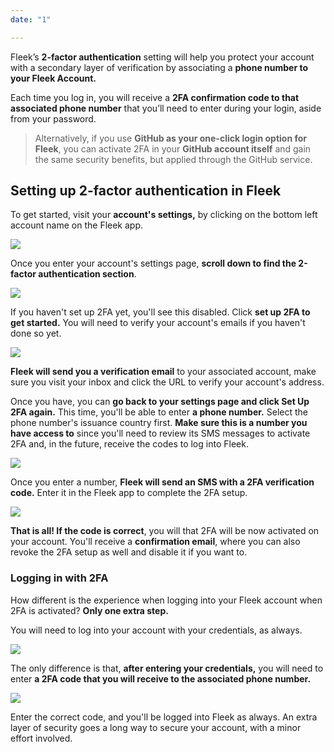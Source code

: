 ```yaml
---
date: "1"

---
```


Fleek’s **2-factor authentication** setting will help you protect your account with a secondary layer of verification by associating a **phone number to your Fleek Account.** 

Each time you log in, you will receive a **2FA confirmation code to that associated phone number** that you’ll need to enter during your login, aside from your password.

> Alternatively, if you use **GitHub as your one-click login option for Fleek**, you can activate 2FA in your **GitHub account itself** and gain the same security benefits, but applied through the GitHub service.

## Setting up 2-factor authentication in Fleek

To get started, visit your **account's settings,** by clicking on the bottom left account name on the Fleek app.

![](https://storageapi.fleek.co/fleek-team-bucket/blog-2fa/image%20261%20(1).png)

Once you enter your account's settings page, **scroll down to find the 2-factor authentication section**.

![](https://storageapi.fleek.co/fleek-team-bucket/blog-2fa/image%20262.png)

If you haven't set up 2FA yet, you'll see this disabled. Click **set up 2FA to get started.** You will need to verify your account's emails if you haven't done so yet.

![](https://storageapi.fleek.co/fleek-team-bucket/blog-2fa/image%20263.png)

**Fleek will send you a verification email** to your associated account, make sure you visit your inbox and click the URL to verify your account's address.

Once you have, you can **go back to your settings page and click Set Up 2FA again.** This time, you'll be able to enter **a phone number.** Select the phone number's issuance country first. **Make sure this is a number you have access to** since you'll need to review its SMS messages to activate 2FA and, in the future, receive the codes to log into Fleek.

![](https://storageapi.fleek.co/fleek-team-bucket/blog-2fa/Group%205984.png)

Once you enter a number, **Fleek will send an SMS with a 2FA verification code.** Enter it in the Fleek app to complete the 2FA setup.

![](https://storageapi.fleek.co/fleek-team-bucket/blog-2fa/Group%205986.png)

**That is all! If the code is correct**, you will that 2FA will be now activated on your account. You'll receive a **confirmation email**, where you can also revoke the 2FA setup as well and disable it if you want to.

### Logging in with 2FA

How different is the experience when logging into your Fleek account when 2FA is activated? **Only one extra step.**

You will need to log into your account with your credentials, as always.

![](https://storageapi.fleek.co/fleek-team-bucket/blog-2fa/2fa.png)

The only difference is that, **after entering your credentials,** you will need to enter **a 2FA code that you will receive to the associated phone number.** 

![](https://storageapi.fleek.co/fleek-team-bucket/blog-2fa/image%20268.png)

Enter the correct code, and you'll be logged into Fleek as always. An extra layer of security goes a long way to secure your account, with a minor effort involved.
